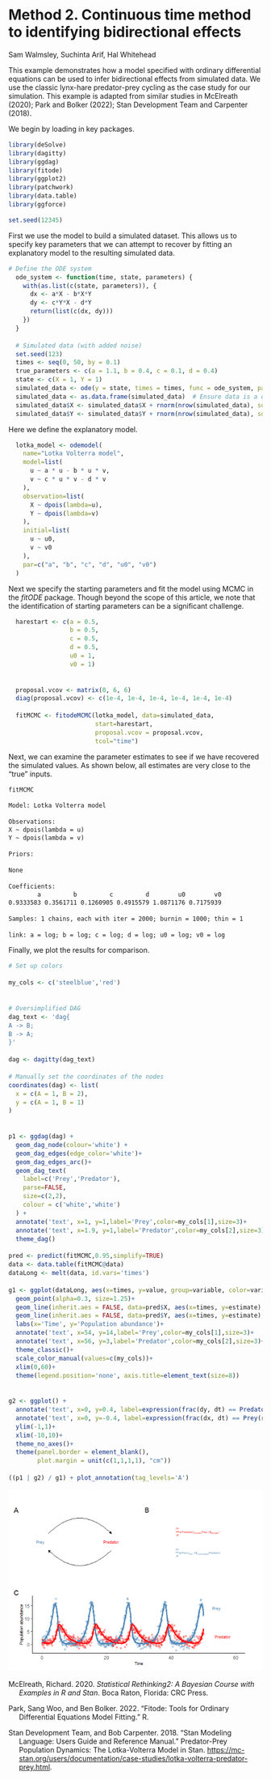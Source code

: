 # Method 2. Continuous time method to identifying bidirectional effects
Sam Walmsley, Suchinta Arif, Hal Whitehead

This example demonstrates how a model specified with ordinary
differential equations can be used to infer bidirectional effects from
simulated data. We use the classic lynx-hare predator-prey cycling as
the case study for our simulation. This example is adapted from similar
studies in McElreath (2020); Park and Bolker (2022); Stan Development
Team and Carpenter (2018).

We begin by loading in key packages.

``` r
library(deSolve)
library(dagitty)
library(ggdag)
library(fitode)
library(ggplot2)
library(patchwork)
library(data.table)
library(ggforce)
```

``` r
set.seed(12345)
```

First we use the model to build a simulated dataset. This allows us to
specify key parameters that we can attempt to recover by fitting an
explanatory model to the resulting simulated data.

``` r
# Define the ODE system
  ode_system <- function(time, state, parameters) {
    with(as.list(c(state, parameters)), {
      dx <- a*X - b*X*Y
      dy <- c*Y*X - d*Y
      return(list(c(dx, dy)))
    })
  }
  
  # Simulated data (with added noise)
  set.seed(123)
  times <- seq(0, 50, by = 0.1)
  true_parameters <- c(a = 1.1, b = 0.4, c = 0.1, d = 0.4)
  state <- c(X = 1, Y = 1)
  simulated_data <- ode(y = state, times = times, func = ode_system, parms = true_parameters)
  simulated_data <- as.data.frame(simulated_data)  # Ensure data is a data.frame
  simulated_data$X <- simulated_data$X + rnorm(nrow(simulated_data), sd = 1)
  simulated_data$Y <- simulated_data$Y + rnorm(nrow(simulated_data), sd = 1)
```

Here we define the explanatory model.

``` r
  lotka_model <- odemodel(
    name="Lotka Volterra model",
    model=list(
      u ~ a * u - b * u * v,
      v ~ c * u * v - d * v
    ),
    observation=list(
      X ~ dpois(lambda=u),
      Y ~ dpois(lambda=v)
    ),
    initial=list(
      u ~ u0,
      v ~ v0
    ),
    par=c("a", "b", "c", "d", "u0", "v0")
  )
```

Next we specify the starting parameters and fit the model using MCMC in
the *fitODE* package. Though beyond the scope of this article, we note
that the identification of starting parameters can be a significant
challenge.

``` r
  harestart <- c(a = 0.5,
                 b = 0.5,
                 c = 0.5,
                 d = 0.5,
                 u0 = 1,
                 v0 = 1)
  

  proposal.vcov <- matrix(0, 6, 6)
  diag(proposal.vcov) <- c(1e-4, 1e-4, 1e-4, 1e-4, 1e-4, 1e-4)

  fitMCMC <- fitodeMCMC(lotka_model, data=simulated_data,
                        start=harestart,
                        proposal.vcov = proposal.vcov,
                        tcol="time")
```

Next, we can examine the parameter estimates to see if we have recovered
the simulated values. As shown below, all estimates are very close to
the “true” inputs.

``` r
fitMCMC
```

    Model: Lotka Volterra model 

    Observations:
    X ~ dpois(lambda = u) 
    Y ~ dpois(lambda = v) 

    Priors:

    None

    Coefficients:
            a         b         c         d        u0        v0 
    0.9333583 0.3561711 0.1260905 0.4915579 1.0871176 0.7175939 

    Samples: 1 chains, each with iter = 2000; burnin = 1000; thin = 1

    link: a = log; b = log; c = log; d = log; u0 = log; v0 = log

Finally, we plot the results for comparison.

``` r
# Set up colors

my_cols <- c('steelblue','red')
  

# Oversimplified DAG
dag_text <- 'dag{
A -> B;
B -> A;
}'
  
dag <- dagitty(dag_text)

# Manually set the coordinates of the nodes
coordinates(dag) <- list(
  x = c(A = 1, B = 2),
  y = c(A = 1, B = 1)
)

  
p1 <- ggdag(dag) +
  geom_dag_node(colour='white') +
  geom_dag_edges(edge_color='white')+
  geom_dag_edges_arc()+
  geom_dag_text(
    label=c('Prey','Predator'),
    parse=FALSE,
    size=c(2,2),
    colour = c('white','white')
  ) +
  annotate('text', x=1, y=1,label='Prey',color=my_cols[1],size=3)+
  annotate('text', x=1.9, y=1,label='Predator',color=my_cols[2],size=3)+
  theme_dag()
  
pred <- predict(fitMCMC,0.95,simplify=TRUE)
data <- data.table(fitMCMC@data)
dataLong <- melt(data, id.vars='times')
    
g1 <- ggplot(dataLong, aes(x=times, y=value, group=variable, color=variable))+
  geom_point(alpha=0.3, size=1.25)+
  geom_line(inherit.aes = FALSE, data=pred$X, aes(x=times, y=estimate), alpha=1, linewidth=1.1, color=my_cols[1])+
  geom_line(inherit.aes = FALSE, data=pred$Y, aes(x=times, y=estimate), alpha=1, linewidth=1.1, color=my_cols[2])+
  labs(x='Time', y='Population abundance')+
  annotate('text', x=54, y=14,label='Prey',color=my_cols[1],size=3)+
  annotate('text', x=56, y=3,label='Predator',color=my_cols[2],size=3)+
  theme_classic()+
  scale_color_manual(values=c(my_cols))+
  xlim(0,60)+
  theme(legend.position='none', axis.title=element_text(size=8))

  
g2 <- ggplot() +
  annotate('text', x=0, y=0.4, label=expression(frac(dy, dt) == Predator(r[Predator]*Prey - beta[Mortality])),size=1.75, col=my_cols[2])+
  annotate('text', x=0, y=-0.4, label=expression(frac(dx, dt) == Prey(r[Prey] - beta[Consumption]*Predator)), size=1.75, col=my_cols[1])+
  ylim(-1,1)+
  xlim(-10,10)+
  theme_no_axes()+ 
  theme(panel.border = element_blank(),
        plot.margin = unit(c(1,1,1,1), "cm"))
  
((p1 | g2) / g1) + plot_annotation(tag_levels='A')
```

![](Vignette-ODEs_github_files/figure-commonmark/unnamed-chunk-8-1.png)

<div id="refs" class="references csl-bib-body hanging-indent">

<div id="ref-mcelreathStatisticalRethinking2Bayesian2020"
class="csl-entry">

McElreath, Richard. 2020. *Statistical Rethinking2: A Bayesian Course
with Examples in R and Stan*. Boca Raton, Florida: CRC Press.

</div>

<div id="ref-parkFitodeToolsOrdinary2022" class="csl-entry">

Park, Sang Woo, and Ben Bolker. 2022. “Fitode: Tools for Ordinary
Differential Equations Model Fitting.” R.

</div>

<div id="ref-standevelopmentteamStanModelingLanguage2018"
class="csl-entry">

Stan Development Team, and Bob Carpenter. 2018. “Stan Modeling Language:
Users Guide and Reference Manual.” Predator-Prey Population Dynamics:
The Lotka-Volterra Model in Stan.
<https://mc-stan.org/users/documentation/case-studies/lotka-volterra-predator-prey.html>.

</div>

</div>
